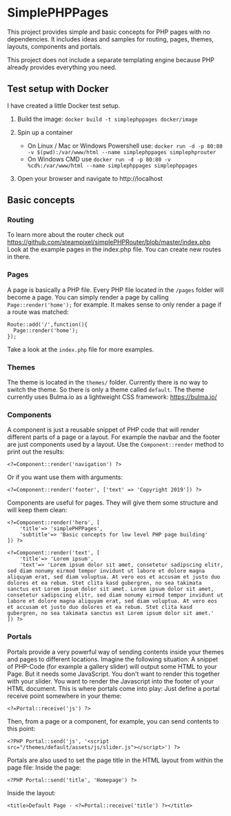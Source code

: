 # SimplePHPPages
This project provides simple and basic concepts for PHP pages with no dependencies. It includes ideas and samples for routing, pages, themes, layouts, components and portals.

This project does not include a separate templating engine because PHP already provides everything you need.

## Test setup with Docker
I have created a little Docker test setup.

1. Build the image: ```docker build -t simplephppages docker/image```

2. Spin up a container
	* On Linux / Mac or Windows Powershell use: ```docker run -d -p 80:80 -v $(pwd):/var/www/html --name simplephppages simplephprouter```
	* On Windows CMD use ```docker run -d -p 80:80 -v %cd%:/var/www/html --name simplephppages simplephppages```

3. Open your browser and navigate to http://localhost

## Basic concepts

### Routing
To learn more about the router check out https://github.com/steampixel/simplePHPRouter/blob/master/index.php
Look at the example pages in the index.php file. You can create new routes in there.

### Pages
A page is basically a PHP file. Every PHP file located in the `/pages` folder will become a page. You can simply render a page by calling `Page::render('home');` for example.
It makes sense to only render a page if a route was matched:

```
Route::add('/',function(){
  Page::render('home');
});
```
Take a look at the `index.php` file for more examples.

### Themes
The theme is located in the `themes/` folder. Currently there is no way to switch the theme. So there is only a theme called `default`.
The theme currently uses Bulma.io as a lightweight CSS framework: https://bulma.io/

### Components
A component is just a reusable snippet of PHP code that will render different parts of a page or a layout. For example the navbar and the footer are just components used by a layout. Use the `Component::render` method to print out the results:
 ```
<?=Component::render('navigation') ?>
 ```
Or if you want use them with arguments:
 ```
<?=Component::render('footer', ['text' => 'Copyright 2019']) ?>
 ```
Components are useful for pages. They will give them some structure and will keep them clean:
```
<?=Component::render('hero', [
    'title'=> 'simplePHPPages',
    'subtitle'=> 'Basic concepts for low level PHP page building'
]) ?>

<?=Component::render('text', [
    'title'=> 'Lorem ipsum',
    'text'=> 'Lorem ipsum dolor sit amet, consetetur sadipscing elitr, sed diam nonumy eirmod tempor invidunt ut labore et dolore magna aliquyam erat, sed diam voluptua. At vero eos et accusam et justo duo dolores et ea rebum. Stet clita kasd gubergren, no sea takimata sanctus est Lorem ipsum dolor sit amet. Lorem ipsum dolor sit amet, consetetur sadipscing elitr, sed diam nonumy eirmod tempor invidunt ut labore et dolore magna aliquyam erat, sed diam voluptua. At vero eos et accusam et justo duo dolores et ea rebum. Stet clita kasd gubergren, no sea takimata sanctus est Lorem ipsum dolor sit amet.'
]) ?>

```

### Portals
Portals provide a very powerful way of sending contents inside your themes and pages to different locations. Imagine the following situation: A snippet of PHP-Code (for example a gallery slider) will output some HTML to your Page. But it needs some JavaScript. You don't want to render this together with your slider. You want to render the Javascript into the footer of your HTML document. This is where portals come into play: Just define a portal receive point somewhere in your theme:
```
<?=Portal::receive('js') ?>
```
Then, from a page or a component, for example, you can send contents to this point:
```
<?PHP Portal::send('js', '<script src="/themes/default/assets/js/slider.js"></script>') ?>
```
Portals are also used to set the page title in the HTML layout from within the page file:
Inside the page:
```
<?PHP Portal::send('title', 'Homepage') ?>
```
Inside the layout:
```
<title>Default Page - <?=Portal::receive('title') ?></title>
```
